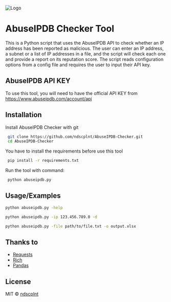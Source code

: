 
![Logo](https://i.imgur.com/HEgWwcF.png)
# AbuseIPDB Checker Tool

This is a Python script that uses the AbuseIPDB API to check whether an IP address has been reported as malicious. The user can enter an IP address, a subnet or a list of IP addresses in a file, and the script will check each one and provide a report on its reputation score. The script reads configuration options from a config file and requires the user to input their API key.

## AbuseIPDB API KEY

To use this tool, you will need to have the official API KEY from https://www.abuseipdb.com/account/api

## Installation

Install AbuseIPDB Checker with git

```bash
 git clone https://github.com/ndscplnt/AbuseIPDB-Checker.git
 cd AbuseIPDB-Checker
```

You have to install the requirements before use this tool

```bash
 pip install -r requirements.txt
```

Run the tool with command:

```bash
 python abuseipdb.py
```
## Usage/Examples

```bash
python abuseipdb.py -help

python abuseipdb.py -ip 123.456.789.0 -d

python abuseipdb.py -file path/to/file.txt -o output.xlsx 

```

## Thanks to
- [Requests](https://github.com/psf/requests)
- [Rich](https://github.com/Textualize/rich)
- [Pandas](https://github.com/pandas-dev/pandas)

## License
MIT © [ndscplnt](https://github.com/ndscplnt/AbuseIPDB-Checker/blob/main/LICENSE.md)
